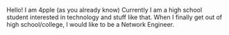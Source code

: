 Hello! I am 4pple (as you already know)
Currently I am a high school student interested in technology and stuff like that.
When I finally get out of high school/college, I would like to be a Network Engineer. 
